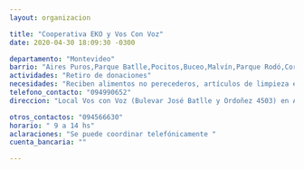 ```yaml
---
layout: organizacion

title: "Cooperativa EKO y Vos Con Voz"
date: 2020-04-30 18:09:30 -0300

departamento: "Montevideo"
barrio: "Aires Puros,Parque Batlle,Pocitos,Buceo,Malvín,Parque Rodó,Cordón,Centro"
actividades: "Retiro de donaciones"
necesidades: "Reciben alimentos no perecederos, artículos de limpieza e higiene personal"
telefono_contacto: "094990652"
direccion: "Local Vos con Voz (Bulevar José Batlle y Ordoñez 4503) en Aires Puros.  Zonas Parque Batlle hasta Malvín, Parque Rodó, Cordón, Centro: coordinar telefónicamente"

otros_contactos: "094566630"
horario: " 9 a 14 hs"
aclaraciones: "Se puede coordinar telefónicamente "
cuenta_bancaria: ""

---
```

